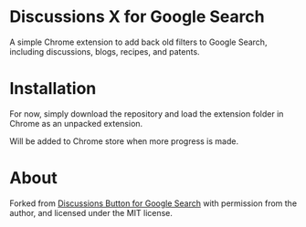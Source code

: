 # Discussions X for Google Search

A simple Chrome extension to add back old filters to Google Search, including discussions, blogs, recipes, and patents. 

# Installation

For now, simply download the repository and load the extension folder in Chrome as an unpacked extension. 

Will be added to Chrome store when more progress is made. 

# About

Forked from [Discussions Button for Google Search](https://chrome.google.com/webstore/detail/discussions-button-for-go/igjiggoeheaondbmhmilpmbdkpgcjmdn) with permission from the author, and licensed under the MIT license. 